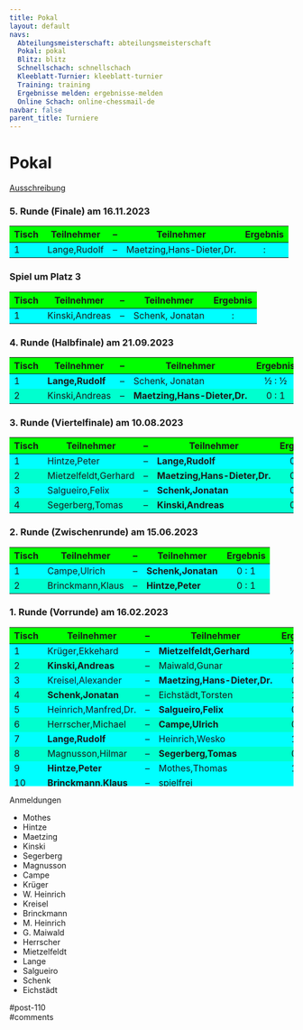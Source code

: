 ```yaml
---
title: Pokal 
layout: default
navs:
  Abteilungsmeisterschaft: abteilungsmeisterschaft
  Pokal: pokal
  Blitz: blitz
  Schnellschach: schnellschach
  Kleeblatt-Turnier: kleeblatt-turnier
  Training: training
  Ergebnisse melden: ergebnisse-melden
  Online Schach: online-chessmail-de
navbar: false
parent_title: Turniere
---
```

<div class="post-110 page type-page status-publish hentry" id="post-110">
<h1 class="entry-title">Pokal</h1>
<div class="entry-content">
<p><a href="https://www.narva-schach.de/wordpress/wp-content/uploads/2022/12/Pokal-2023.pdf">Ausschreibung</a></p>
<h3>5. Runde (Finale) am 16.11.2023</h3>
<table class="clean swiss footable">
<thead>
<tr bgcolor="#00ff00" style="height: 18px;">
<th style="height: 18px;">Tisch</th>
<th style="height: 18px;">Teilnehmer</th>
<th style="height: 18px;">–</th>
<th style="height: 18px;">Teilnehmer</th>
<th style="height: 18px;">Ergebnis</th>
</tr>
</thead>
<tbody>
<tr bgcolor="#00ffff" style="height: 24px;">
<td style="height: 24px;">1</td>
<td style="height: 24px;">Lange,Rudolf</td>
<td style="height: 24px;">–</td>
<td style="height: 24px;">Maetzing,Hans-Dieter,Dr.</td>
<td style="text-align: center;">:</td>
</tr>
</tbody>
</table>
<h3>Spiel um Platz 3</h3>
<table class="clean swiss footable">
<thead>
<tr bgcolor="#00ff00" style="height: 18px;">
<th style="height: 18px;">Tisch</th>
<th style="height: 18px;">Teilnehmer</th>
<th style="height: 18px;">–</th>
<th style="height: 18px;">Teilnehmer</th>
<th style="height: 18px;">Ergebnis</th>
</tr>
</thead>
<tbody>
<tr bgcolor="#00ffff" style="height: 24px;">
<td style="height: 24px;">1</td>
<td style="height: 24px;">Kinski,Andreas</td>
<td style="height: 24px;">–</td>
<td style="height: 24px;">Schenk, Jonatan</td>
<td style="text-align: center;">:</td>
</tr>
</tbody>
</table>
<h3>4. Runde (Halbfinale) am 21.09.2023</h3>
<table class="clean swiss footable">
<thead>
<tr bgcolor="#00ff00" style="height: 18px;">
<th style="height: 18px;">Tisch</th>
<th style="height: 18px;">Teilnehmer</th>
<th style="height: 18px;">–</th>
<th style="height: 18px;">Teilnehmer</th>
<th style="height: 18px;">Ergebnis</th>
<th style="height: 18px;">Rückspiel</th>
<th style="height: 18px;">Schnellschach</th>
</tr>
</thead>
<tbody>
<tr bgcolor="#00ffff" style="height: 24px;">
<td style="height: 24px;">1</td>
<td style="height: 24px;"><strong>Lange,Rudolf</strong></td>
<td style="height: 24px;">–</td>
<td style="height: 24px;">Schenk, Jonatan</td>
<td style="text-align: center;">½ : ½</td>
<td style="text-align: center;">½ : ½</td>
<td style="text-align: center;">1 : 0</td>
</tr>
<tr bgcolor="#00ffcf" style="height: 24px;">
<td style="height: 24px;">2</td>
<td style="height: 24px;">Kinski,Andreas</td>
<td style="height: 24px;">–</td>
<td nowrap="nowrap" style="height: 24px;"><strong>Maetzing,Hans-Dieter,Dr.</strong></td>
<td style="text-align: center;">0 : 1</td>
<td style="text-align: center;"></td>
<td style="text-align: center;"></td>
</tr>
</tbody>
</table>
<h3>3. Runde (Viertelfinale) am 10.08.2023</h3>
<table class="clean swiss footable">
<thead>
<tr bgcolor="#00ff00" style="height: 18px;">
<th style="height: 18px;">Tisch</th>
<th style="height: 18px;">Teilnehmer</th>
<th style="height: 18px;">–</th>
<th style="height: 18px;">Teilnehmer</th>
<th style="height: 18px;">Ergebnis</th>
</tr>
</thead>
<tbody>
<tr bgcolor="#00ffff" style="height: 24px;">
<td style="height: 24px;">1</td>
<td style="height: 24px;">Hintze,Peter</td>
<td style="height: 24px;">–</td>
<td style="height: 24px;"><strong>Lange,Rudolf</strong></td>
<td style="height: 24px; text-align: center;">0 : 1</td>
</tr>
<tr bgcolor="#00ffcf" style="height: 24px;">
<td style="height: 24px;">2</td>
<td style="height: 24px;">Mietzelfeldt,Gerhard</td>
<td style="height: 24px;">–</td>
<td nowrap="nowrap" style="height: 24px;"><strong>Maetzing,Hans-Dieter,Dr.</strong></td>
<td style="text-align: center;">0 : 1</td>
</tr>
<tr bgcolor="#00ffff" style="height: 24px;">
<td style="height: 24px;">3</td>
<td style="height: 24px;">Salgueiro,Felix</td>
<td style="height: 24px;">–</td>
<td style="height: 24px;"><strong>Schenk,Jonatan</strong></td>
<td style="height: 24px; text-align: center;">0 : 1</td>
</tr>
<tr bgcolor="#00ffcf" style="height: 24px;">
<td style="height: 24px;">4</td>
<td style="height: 24px;">Segerberg,Tomas</td>
<td style="height: 24px;">–</td>
<td style="height: 24px;"><strong>Kinski,Andreas</strong></td>
<td style="text-align: center;">0 : 1</td>
</tr>
</tbody>
</table>
<h3>2. Runde (Zwischenrunde) am 15.06.2023</h3>
<table class="clean swiss footable">
<thead>
<tr bgcolor="#00ff00" style="height: 18px;">
<th style="height: 18px;">Tisch</th>
<th style="height: 18px;">Teilnehmer</th>
<th style="height: 18px;">–</th>
<th style="height: 18px;">Teilnehmer</th>
<th style="height: 18px;">Ergebnis</th>
</tr>
</thead>
<tbody>
<tr bgcolor="#00ffff" style="height: 24px;">
<td style="height: 24px;">1</td>
<td style="height: 24px;">Campe,Ulrich</td>
<td style="height: 24px;">–</td>
<td style="height: 24px;"><strong>Schenk,Jonatan</strong></td>
<td style="height: 24px; text-align: center;">0 : 1</td>
</tr>
<tr bgcolor="#00ffcf" style="height: 24px;">
<td style="height: 24px;">2</td>
<td style="height: 24px;">Brinckmann,Klaus</td>
<td style="height: 24px;">–</td>
<td style="height: 24px;"><strong>Hintze,Peter</strong></td>
<td style="text-align: center;">0 : 1</td>
</tr>
</tbody>
</table>
<h3>1. Runde (Vorrunde) am 16.02.2023</h3>
<table class="clean swiss footable" style="width: 100%; height: 282px;">
<thead>
<tr bgcolor="#00ff00" style="height: 18px;">
<th style="height: 18px;">Tisch</th>
<th style="height: 18px;">Teilnehmer</th>
<th style="height: 18px;">–</th>
<th style="height: 18px;">Teilnehmer</th>
<th style="height: 18px;">Ergebnis</th>
<th style="height: 18px;">Blitz</th>
</tr>
</thead>
<tbody>
<tr bgcolor="#00ffff" style="height: 24px;">
<td style="height: 24px;">1</td>
<td style="height: 24px;">Krüger,Ekkehard</td>
<td style="height: 24px;">–</td>
<td style="height: 24px;"><strong>Mietzelfeldt,Gerhard</strong></td>
<td style="text-align: center;">½ : ½</td>
<td style="text-align: center;">1:2</td>
</tr>
<tr bgcolor="#00ffcf" style="height: 24px;">
<td style="height: 24px;">2</td>
<td style="height: 24px;"><strong>Kinski,Andreas</strong></td>
<td style="height: 24px;">–</td>
<td style="height: 24px;">Maiwald,Gunar</td>
<td style="text-align: center;">1 : 0</td>
<td style="height: 24px;"></td>
</tr>
<tr bgcolor="#00ffff" style="height: 24px;">
<td style="height: 24px;">3</td>
<td style="height: 24px;">Kreisel,Alexander</td>
<td style="height: 24px;">–</td>
<td nowrap="nowrap" style="height: 24px;"><strong>Maetzing,Hans-Dieter,Dr.</strong></td>
<td style="text-align: center;">0 : 1</td>
<td style="height: 24px;"></td>
</tr>
<tr bgcolor="#00ffcf" style="height: 24px;">
<td style="height: 24px;">4</td>
<td style="height: 24px;"><strong>Schenk,Jonatan</strong></td>
<td style="height: 24px;">–</td>
<td style="height: 24px;">Eichstädt,Torsten</td>
<td style="text-align: center;">1 : 0</td>
<td style="height: 24px;"></td>
</tr>
<tr bgcolor="#00ffff" style="height: 24px;">
<td style="height: 24px;">5</td>
<td style="height: 24px;">Heinrich,Manfred,Dr.</td>
<td style="height: 24px;">–</td>
<td style="height: 24px;"><strong>Salgueiro,Felix</strong></td>
<td style="height: 24px; text-align: center;">0 : 1</td>
<td style="height: 24px;"></td>
</tr>
<tr bgcolor="#00ffcf" style="height: 24px;">
<td style="height: 24px;">6</td>
<td style="height: 24px;">Herrscher,Michael</td>
<td style="height: 24px;">–</td>
<td style="height: 24px;"><strong>Campe,Ulrich</strong></td>
<td style="height: 24px; text-align: center;">0 : 1</td>
<td style="height: 24px;"></td>
</tr>
<tr bgcolor="#00ffff" style="height: 24px;">
<td style="height: 24px;">7</td>
<td style="height: 24px;"><strong>Lange,Rudolf</strong></td>
<td style="height: 24px;">–</td>
<td style="height: 24px;">Heinrich,Wesko</td>
<td style="height: 24px; text-align: center;">1 : 0</td>
<td style="height: 24px;"></td>
</tr>
<tr bgcolor="#00ffcf" style="height: 24px;">
<td style="height: 24px;">8</td>
<td style="height: 24px;">Magnusson,Hilmar</td>
<td style="height: 24px;">–</td>
<td style="height: 24px;"><strong>Segerberg,Tomas</strong></td>
<td style="height: 24px; text-align: center;">0 : 1</td>
<td style="height: 24px;"></td>
</tr>
<tr bgcolor="#00ffff" style="height: 24px;">
<td style="height: 24px;">9</td>
<td style="height: 24px;"><strong>Hintze,Peter</strong></td>
<td style="height: 24px;">–</td>
<td style="height: 24px;">Mothes,Thomas</td>
<td style="height: 24px; text-align: center;">1 : 0</td>
<td style="height: 24px;"></td>
</tr>
<tr bgcolor="#00ffff" style="height: 24px;">
<td style="height: 24px;">10</td>
<td style="height: 24px;"><strong>Brinckmann,Klaus</strong></td>
<td style="height: 24px;">–</td>
<td style="height: 24px;">spielfrei</td>
<td style="height: 24px;"></td>
<td style="height: 24px;"></td>
</tr>
</tbody>
</table>
<p>Anmeldungen</p>
<ul>
<li>Mothes</li>
<li>Hintze</li>
<li>Maetzing</li>
<li>Kinski</li>
<li>Segerberg</li>
<li>Magnusson</li>
<li>Campe</li>
<li>Krüger</li>
<li>W. Heinrich</li>
<li>Kreisel</li>
<li>Brinckmann</li>
<li>M. Heinrich</li>
<li>G. Maiwald</li>
<li>Herrscher</li>
<li>Mietzelfeldt</li>
<li>Lange</li>
<li>Salgueiro</li>
<li>Schenk</li>
<li>Eichstädt</li>
</ul>
</div><!-- .entry-content -->
</div> #post-110 
<div id="comments">
</div> #comments 
